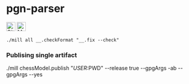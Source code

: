 # pgn-parser

[<img alt="GitHub Workflow" src="https://img.shields.io/github/workflow/status/ghostbuster91/pgn-parser/CI/master?style=for-the-badge" height="24">](https://github.com/ghostbuster91/pgn-parser/actions)
[<img alt="Maven Central" src="https://img.shields.io/maven-central/v/io.github.ghostbuster91.pgnparser/core_2.13?style=for-the-badge" height="24">](https://search.maven.org/artifact/io.github.ghostbuster91.pgnparser/core_2.13)

`./mill all __.checkFormat "__.fix --check"`

### Publising single artifact

./mill chessModel.publish "$USER:$PWD" --release true --gpgArgs -ab --gpgArgs --yes
